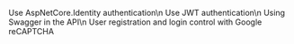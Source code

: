 Use AspNetCore.Identity authentication\n
Use JWT authentication\n
Using Swagger in the API\n
User registration and login control with Google reCAPTCHA
